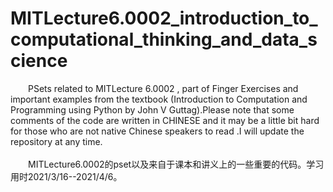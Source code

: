 # MITLecture6.0002_introduction_to_computational_thinking_and_data_science
&emsp;&emsp;PSets related to MITLecture 6.0002 , part of Finger Exercises and important examples from the textbook 
(Introduction to Computation and Programming using Python by John V Guttag).Please note that some comments of the code are written in CHINESE 
and it may be a little bit hard for those who are not native Chinese speakers to read .I will update the repository at any time.
<br>
<br>
&emsp;&emsp;MITLecture6.0002的pset以及来自于课本和讲义上的一些重要的代码。学习用时2021/3/16--2021/4/6。
